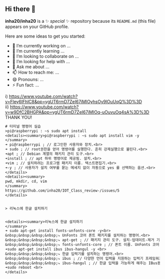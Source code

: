 ## Hi there 👋


**inha20/inha20** is a ✨ _special_ ✨ repository because its `README.md` (this file) appears on your GitHub profile.

Here are some ideas to get you started:

- 🔭 I’m currently working on ...
- 🌱 I’m currently learning ...
- 👯 I’m looking to collaborate on ...
- 🤔 I’m looking for help with ...
- 💬 Ask me about ...
- 📫 How to reach me: ...
- 😄 Pronouns: ...
- ⚡ Fun fact: ...

i)
https://www.youtube.com/watch?v=Fley6IFhlC8&pp=ygUT6rmD7ZeI67iMIOyhsOy9lOuUqQ%3D%3D
<br>
ii)
https://www.youtube.com/watch?v=w9DfC2BHGPA&pp=ygUT6rmD7ZeI67iMIOq-uOuvuOq4sA%3D%3D
<br>
THANK YOU!

```ThisIsMyGithubGrammer.txt
# 터미널 명령어 실습
>pi@raspberrypi : ~s sudo apt install 
<details><summary>pi@raspberrypi : ~s sudo apt install vim -y
</summary>
➜ pi@raspberrypi ; // 로그인한 사용자와 장치.<br>
➜ sudo ; // root권한을 얻어 명령어를 실행한다. 흔히 강제실행으로 불린다.<br>
➜apt ; // Debian 계열의 패키지 관리 도구.<br>
➜install ; // apt 하위 명령어로 제공됨. 설치.<br>
➜vim ; // 설치하려는 프로그램 패키지 이름. 텍스트편집기.<br>
➜-y ; // 사용자가 설치 여부를 묻는 메세지 없이 자동으로 yes 를 선택하는 옵션.<br>
</details>
<details><summary>
pwd, mkdir, cd, vim
</summary>
https://github.com/inha20/IOT_Class_review-/issues/5
</details>


> 리눅스에 한글 설치하기


<details><summary>리눅스에 한글 설치하기
</summary>
➜ sudo apt-get install fonts-unfonts-core -y<br>
&nbsp;&nbsp;&nbsp;&nbsp;⤷ UnFonts 코어 폰트 패키지를 설치하는 명령어.<br>
&nbsp;&nbsp;&nbsp;&nbsp;⤷ apt-get ; // 패키지 관리 도구. 설치-업데이트-제거 기능.<br>
&nbsp;&nbsp;&nbsp;&nbsp;⤷ fonts-unfonts-core ; // 폰트 이름. UnFonts 코어 폰트. <br>
➜sudo apt-get install ibus ibus-hangul -y <br>
&nbsp;&nbsp;&nbsp;&nbsp;⤷ 한글 입력기를 설치하는 명령어.<br>
&nbsp;&nbsp;&nbsp;&nbsp;⤷ ibus ; // 다양한 언어 입력을 지원하는 입력기 프레임워크.  Intelligent Input Bus(IBus). <br>
&nbsp;&nbsp;&nbsp;&nbsp;⤷ ibus-hangul ; // 한글 입력을 가능하게 해주는 IBus용 한글 입력기.<br>
➜sudo reboot <br>
</details>
```
